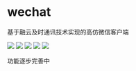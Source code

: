 # wechat
基于融云及时通讯技术实现的高仿微信客户端

![](http://www.xttxqjfg.cn/img/201803/28/01001.PNG)
![](http://www.xttxqjfg.cn/img/201803/28/01002.PNG)
![](http://www.xttxqjfg.cn/img/201803/28/01003.PNG)
![](http://www.xttxqjfg.cn/img/201803/28/01004.PNG)
![](http://www.xttxqjfg.cn/img/201803/28/01005.PNG)


功能逐步完善中


